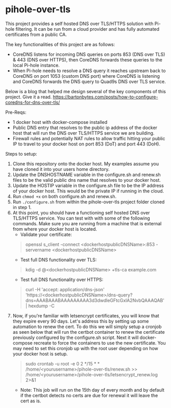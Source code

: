 # pihole-over-tls

This project provides a self hosted DNS over TLS/HTTPS solution with Pi-hole filtering. It can be run from a cloud provider and has fully automated certificates from a public CA. 

The key functionalities of this project are as follows:
- CoreDNS listens for incoming DNS queries on ports 853 (DNS over TLS) & 443 (DNS over HTTPS), then CoreDNS forwards these queries to the local Pi-hole instance.
- When Pi-hole needs to resolve a DNS query it reaches upstream back to CoreDNS on port 1053 (custom DNS port) where CoreDNS is listening and CoreDNS forwards the DNS query to Quad9s DNS over TLS service.

Below is a blog that helped me design several of the key components of this project. Give it a read.
https://bartonbytes.com/posts/how-to-configure-coredns-for-dns-over-tls/

Pre-Reqs:
- 1 docker host with docker-compose installed
- Public DNS entry that resolves to the public ip address of the docker host that will run the DNS over TLS/HTTPS service we are building.
- Firewall rules and potentially NAT rules to allow traffic hitting your public IP to travel to your docker host on port 853 (DoT) and port 443 (DoH).

Steps to setup:
1. Clone this repository onto the docker host. My examples assume you have cloned it into your users home directory.
2. Update the DNSHOSTNAME variable in the configure.sh and renew.sh files to be the valid public dns name that resolves to your docker host.
3. Update the HOSTIP variable in the configure.sh file to be the IP address of your docker host. This would be the private IP if running in the cloud.
4. Run `chmod +x` on both configure.sh and renew.sh.
5. Run `./configure.sh` from within the pihole-over-tls project folder cloned in step 1.
6. At this point, you should have a functioning self hosted DNS over TLS/HTTPS service. You can test with with some of the following commands. Make sure you are running from a machine that is external from where your docker host is located.
   - Validate your certificate:
   > openssl s_client -connect \<dockerhostpublicDNSName\>:853 -servername \<dockerhostpublicDNSName\>
   - Test full DNS functionality over TLS:
   > kdig -d @\<dockerhostpublicDNSName\> +tls-ca example.com
   - Test full DNS functionality over HTTPS:
   > curl -H 'accept: application/dns-json'  'https://\<dockerhostpublicDNSName\>/dns-query?dns=AAABAAABAAAAAAAAA3d3dwdleGFtcGxlA2NvbQAAAQAB' | hexdump -C
7. Now, if you're familiar with letsencrypt certificates, you will know that they expire every 90 days. Let's address this by setting up some automation to renew the cert. To do this we will simply setup a cronjob as seen below that will run the certbot container to renew the certificate previously configured by the configure.sh script. Next it will docker-compose recreate to force the containers to use the new certificate. You may need to set this cronjob up with the root user depending on how your docker host is setup.
   > sudo crontab -u root -e
   > 0 2 */15 * * /home/\<yourusername\>/pihole-over-tls/renew.sh >> /home/\<yourusername\>/pihole-over-tls/letsencrypt_renew.log 2>&1
   - Note: This job will run on the 15th day of every month and by default if the certbot detects no certs are due for renewal it will leave the cert as is.